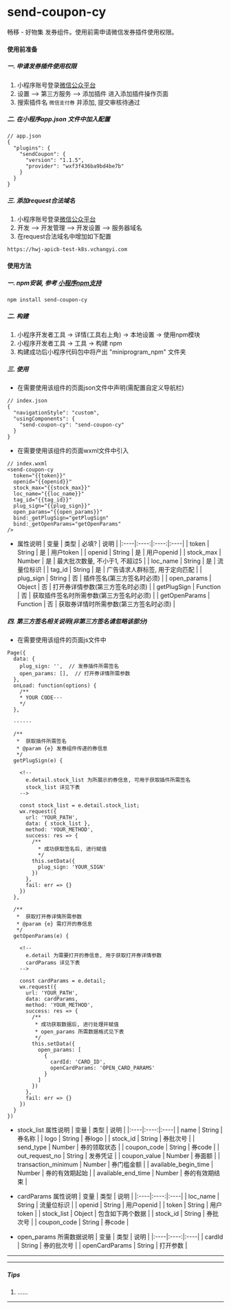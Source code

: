 # send-coupon-cy

畅移 - 好物集 发券组件。使用前需申请微信发券插件使用权限。

#### 使用前准备
##### 一. 申请发券插件使用权限
  1. 小程序账号登录[微信公众平台][01]
  2. 设置 —> 第三方服务 —> 添加插件 进入添加插件操作页面
  3. 搜索插件名 `微信支付券` 并添加, 提交审核待通过
##### 二. 在小程序app.json 文件中加入配置
```
// app.json
{
  "plugins": {
    "sendCoupon": {
      "version": "1.1.5",
      "provider": "wxf3f436ba9bd4be7b"
    }
  }
} 
```
##### 三. 添加request合法域名
  1. 小程序账号登录[微信公众平台][01]
  2. 开发 —> 开发管理 —> 开发设置 —> 服务器域名
  3. 在request合法域名中增加如下配置
  ```
  https://hwj-apicb-test-k8s.vchangyi.com
  ```

#### 使用方法
##### 一. npm安装, 参考 [小程序npm支持][npm支持]
```
npm install send-coupon-cy
```
##### 二. 构建
1. 小程序开发者工具 -> 详情(工具右上角) -> 本地设置 -> 使用npm模块
2. 小程序开发者工具 -> 工具 -> 构建 npm
3. 构建成功后小程序代码包中将产出 "miniprogram_npm" 文件夹
##### 三. 使用
+ 在需要使用该组件的页面json文件中声明(需配置自定义导航栏)
```
// index.json
{
  "navigationStyle": "custom",
  "usingComponents": {
    "send-coupon-cy": "send-coupon-cy"
  }
}
```
+ 在需要使用该组件的页面wxml文件中引入
```
// index.wxml
<send-coupon-cy 
  token="{{token}}" 
  openid="{{openid}}" 
  stock_max="{{stock_max}}" 
  loc_name="{{loc_name}}" 
  tag_id="{{tag_id}}" 
  plug_sign="{{plug_sign}}" 
  open_params="{{open_params}}" 
  bind:_getPlugSign="getPlugSign" 
  bind:_getOpenParams="getOpenParams" 
/>
```
+ 属性说明
|  变量    |  类型  | 必填? | 说明 |
|:----|:----:|:----:|:----|
| token | String | 是 | 用户token |
| openid | String | 是 | 用户openid |
| stock_max | Number | 是 | 最大批次数量, 不小于1, 不超过5 |
| loc_name | String | 是 | 流量位标识 |
| tag_id | String | 是 | 广告请求人群标签, 用于定向匹配 |
| plug_sign | String | 否 | 插件签名(第三方签名时必须) |
| open_params | Object | 否 | 打开券详情参数(第三方签名时必须) |
| getPlugSign | Function | 否 | 获取插件签名时所需参数(第三方签名时必须) |
| getOpenParams | Function | 否 | 获取券详情时所需参数(第三方签名时必须) |

##### 四. 第三方签名相关说明(非第三方签名请忽略该部分)
+ 在需要使用该组件的页面js文件中
```
Page({
  data: {
    plug_sign: '',  // 发券插件所需签名
    open_params: [],  // 打开券详情所需参数
  },
  onLoad: function(options) {
    /** 
    * YOUR CODE···
    */
  },

  ······

  /**
   *  获取插件所需签名
   * @param {e} 发券组件传递的券信息 
   */
  getPlugSign(e) {

    <!-- 
      e.detail.stock_list 为所展示的券信息, 可用于获取插件所需签名 
      stock_list 详见下表
    -->

    const stock_list = e.detail.stock_list;
    wx.request({
      url: 'YOUR_PATH',
      data: { stock_list },
      method: 'YOUR_METHOD',
      success: res => {
        /** 
          * 成功获取签名后, 进行赋值
          */
        this.setData({
          plug_sign: 'YOUR_SIGN'
        })
      },
      fail: err => {}
    })
  },

  /**
   *  获取打开券详情所需参数
   * @param {e} 需打开的券信息
   */
  getOpenParams(e) {

    <!-- 
      e.detail 为需要打开的券信息, 用于获取打开券详情参数
      cardParams 详见下表
    -->

    const cardParams = e.detail;
    wx.request({
      url: 'YOUR_PATH',
      data: cardParams,
      method: 'YOUR_METHOD',
      success: res => {
        /** 
         * 成功获取数据后, 进行处理并赋值
         * open_params 所需数据格式见下表
         */
        this.setData({
          open_params: [
            {
              cardId: 'CARD_ID',
              openCardParams: 'OPEN_CARD_PARAMS'
            }
          ]
        })
      },
      fail: err => {}
    })
  }
})
```
+ stock_list 属性说明
|  变量    |  类型  | 说明 |
|:----|:----:|:----|
| name | String | 券名称 |
| logo | String | 券logo |
| stock_id | String | 券批次号 |
| send_type | Number | 券的领取状态 |
| coupon_code | String | 券code |
| out_request_no | String | 发券凭证 |
| coupon_value | Number | 券面额 |
| transaction_minimum | Number | 券门槛金额 |
| available_begin_time | Number | 券的有效期起始 |
| available_end_time | Number | 券的有效期结束 |

+ cardParams 属性说明
|  变量    |  类型  | 说明 |
|:----|:----:|:----|
| loc_name | String | 流量位标识 |
| openid | String | 用户openid |
| token | String | 用户token |
| stock_list | Object | 包含如下两个数据 |
| stock_id | String | 券批次号 |
| coupon_code | String | 券code |

+ open_params 所需数据说明
|  变量    |  类型  | 说明 |
|:----|:----:|:----|
| cardId | String | 券的批次号 |
| openCardParams | String | 打开参数 |

-------
-------

##### Tips
  1. ......


-------

[01]: 'https://mp.weixin.qq.com/'
[npm支持]: 'https://developers.weixin.qq.com/miniprogram/dev/devtools/npm.html'
